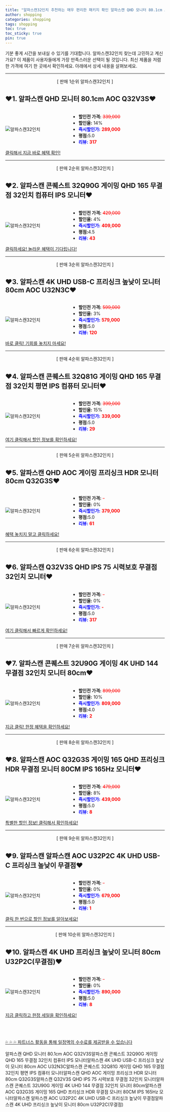 ```yaml
---
title: "알파스캔32인치 추천하는 매우 편리한 패키지 확인 알파스캔 QHD 모니터 80.1cm AOC"
author: shopping
categories: shopping
tags: shopping
toc: true
toc_sticky: true
pin: true
---
```

기분 좋게 시간을 보내실 수 있기를 기대합니다. 알파스캔32인치 찾는데 고민하고 계신가요? 이 제품이 사용자들에게 가장 만족스러운 선택이 될 것입니다. 최신 제품을 저렴한 가격에 여기 한 곳에서 확인하세요. 아래에서 상세 내용을 살펴보세요.

---
<p class="toplist" style="margin: 0 auto; display: block; width: fit-content;">[ 판매 1순위 알파스캔32인치 ]</p>

<h2><strong>❤️1. 알파스캔 QHD 모니터 80.1cm AOC Q32V3S❤️</strong></h2>

<div style="display: flex; align-items: center;">
    <div style="flex: 0.4;">
        <img src="https://thumbnail8.coupangcdn.com/thumbnails/remote/230x230ex/image/vendor_inventory/2b03/1dc3c38ef6983fec866bdd3b9edf5764a81830ea12f2d13c7213278b45b4.jpg" alt="알파스캔32인치" style="max-width: 100%;">
    </div>
    <div style="flex: 0.6; margin-left: 10px;">
        <ul>
            <li><strong>할인전 가격:</strong> <del style="color: red;">339,000</del></li>
            <li><strong>할인율:</strong> 14%</li>
            <li><span style='color:blue'><strong>즉시할인가:</strong></span> <span style='color:red'><strong>289,000</strong></span></li>
            <li><strong>평점:</strong>5.0</li>
            <li><span style='color:blue'><strong>리뷰:</strong></span> <span style='color:red'><strong>317</strong></span></li>
        </ul>
    </div>
</div>
<div class="center">
    <a href="https://William4Davisa.github.io?lptag=AF9450613&subid=githubio&pageKey=7198307633&traceid=V0-153&itemId=18189387891&vendorItemId=88060000721" class="myButton">
        클릭해서 지금 바로 혜택 확인!
    </a>
</div>


---
<p class="toplist" style="margin: 0 auto; display: block; width: fit-content;">[ 판매 2순위 알파스캔32인치 ]</p>

<h2><strong>❤️2. 알파스캔 콘퀘스트 32Q90G 게이밍 QHD 165 무결점 32인치 컴퓨터 IPS 모니터❤️</strong></h2>

<div style="display: flex; align-items: center;">
    <div style="flex: 0.4;">
        <img src="https://thumbnail10.coupangcdn.com/thumbnails/remote/230x230ex/image/vendor_inventory/514a/06413df65ba3036febbc9814a78de0ac4fe660d12dd74ce9c726c39044ed.jpg" alt="알파스캔32인치" style="max-width: 100%;">
    </div>
    <div style="flex: 0.6; margin-left: 10px;">
        <ul>
            <li><strong>할인전 가격:</strong> <del style="color: red;">429,000</del></li>
            <li><strong>할인율:</strong> 4%</li>
            <li><span style='color:blue'><strong>즉시할인가:</strong></span> <span style='color:red'><strong>409,000</strong></span></li>
            <li><strong>평점:</strong>4.5</li>
            <li><span style='color:blue'><strong>리뷰:</strong></span> <span style='color:red'><strong>43</strong></span></li>
        </ul>
    </div>
</div>
<div class="center">
    <a href="https://William4Davisa.github.io?lptag=AF9450613&subid=githubio&pageKey=7637895164&traceid=V0-153&itemId=20286183801&vendorItemId=88060104162" class="myButton">
        클릭하세요! 놀라운 혜택이 기다립니다!
    </a>
</div>


---
<p class="toplist" style="margin: 0 auto; display: block; width: fit-content;">[ 판매 3순위 알파스캔32인치 ]</p>

<h2><strong>❤️3. 알파스캔 4K UHD USB-C 프리싱크 높낮이 모니터 80cm AOC U32N3C❤️</strong></h2>

<div style="display: flex; align-items: center;">
    <div style="flex: 0.4;">
        <img src="https://thumbnail10.coupangcdn.com/thumbnails/remote/230x230ex/image/vendor_inventory/6b5e/b424bd51f4ae95061f7a143a1c37efadb36ddf1ea6fa094f5e3397a1094f.jpg" alt="알파스캔32인치" style="max-width: 100%;">
    </div>
    <div style="flex: 0.6; margin-left: 10px;">
        <ul>
            <li><strong>할인전 가격:</strong> <del style="color: red;">599,000</del></li>
            <li><strong>할인율:</strong> 3%</li>
            <li><span style='color:blue'><strong>즉시할인가:</strong></span> <span style='color:red'><strong>579,000</strong></span></li>
            <li><strong>평점:</strong>5.0</li>
            <li><span style='color:blue'><strong>리뷰:</strong></span> <span style='color:red'><strong>120</strong></span></li>
        </ul>
    </div>
</div>
<div class="center">
    <a href="https://William4Davisa.github.io?lptag=AF9450613&subid=githubio&pageKey=6696858179&traceid=V0-153&itemId=15496658993&vendorItemId=88608174980" class="myButton">
        바로 클릭! 기회를 놓치지 마세요!
    </a>
</div>


---
<p class="toplist" style="margin: 0 auto; display: block; width: fit-content;">[ 판매 4순위 알파스캔32인치 ]</p>

<h2><strong>❤️4. 알파스캔 콘퀘스트 32Q81G 게이밍 QHD 165 무결점 32인치 평면 IPS 컴퓨터 모니터❤️</strong></h2>

<div style="display: flex; align-items: center;">
    <div style="flex: 0.4;">
        <img src="https://thumbnail9.coupangcdn.com/thumbnails/remote/230x230ex/image/vendor_inventory/c7f9/a104c3b458e85d6f20fdce80bd3ab6e87bbeefad7fa27558bc0251c0f69b.jpg" alt="알파스캔32인치" style="max-width: 100%;">
    </div>
    <div style="flex: 0.6; margin-left: 10px;">
        <ul>
            <li><strong>할인전 가격:</strong> <del style="color: red;">399,000</del></li>
            <li><strong>할인율:</strong> 15%</li>
            <li><span style='color:blue'><strong>즉시할인가:</strong></span> <span style='color:red'><strong>339,000</strong></span></li>
            <li><strong>평점:</strong>5.0</li>
            <li><span style='color:blue'><strong>리뷰:</strong></span> <span style='color:red'><strong>29</strong></span></li>
        </ul>
    </div>
</div>
<div class="center">
    <a href="https://William4Davisa.github.io?lptag=AF9450613&subid=githubio&pageKey=6346078620&traceid=V0-153&itemId=13334679301&vendorItemId=76020891212" class="myButton">
        여기 클릭해서 할인 정보를 확인하세요!
    </a>
</div>


---
<p class="toplist" style="margin: 0 auto; display: block; width: fit-content;">[ 판매 5순위 알파스캔32인치 ]</p>

<h2><strong>❤️5. 알파스캔 QHD AOC 게이밍 프리싱크 HDR 모니터 80cm Q32G3S❤️</strong></h2>

<div style="display: flex; align-items: center;">
    <div style="flex: 0.4;">
        <img src="https://thumbnail9.coupangcdn.com/thumbnails/remote/230x230ex/image/retail/images/1645503524923625-398fc290-cfa2-42a6-aa3f-9ca4a947c072.jpg" alt="알파스캔32인치" style="max-width: 100%;">
    </div>
    <div style="flex: 0.6; margin-left: 10px;">
        <ul>
            <li><strong>할인전 가격:</strong> <del style="color: red;">-</del></li>
            <li><strong>할인율:</strong> 0%</li>
            <li><span style='color:blue'><strong>즉시할인가:</strong></span> <span style='color:red'><strong>379,000</strong></span></li>
            <li><strong>평점:</strong>5.0</li>
            <li><span style='color:blue'><strong>리뷰:</strong></span> <span style='color:red'><strong>61</strong></span></li>
        </ul>
    </div>
</div>
<div class="center">
    <a href="https://William4Davisa.github.io?lptag=AF9450613&subid=githubio&pageKey=6357118503&traceid=V0-153&itemId=13403006648&vendorItemId=80657733451" class="myButton">
        혜택 놓치지 말고 클릭하세요!
    </a>
</div>


---
<p class="toplist" style="margin: 0 auto; display: block; width: fit-content;">[ 판매 6순위 알파스캔32인치 ]</p>

<h2><strong>❤️6. 알파스캔 Q32V3S QHD IPS 75 시력보호 무결점 32인치 모니터❤️</strong></h2>

<div style="display: flex; align-items: center;">
    <div style="flex: 0.4;">
        <img src="https://thumbnail6.coupangcdn.com/thumbnails/remote/230x230ex/image/vendor_inventory/a229/3c6a668d5bbcf48e030d6023a4886ee4629a203052b01d167abec98c187f.jpg" alt="알파스캔32인치" style="max-width: 100%;">
    </div>
    <div style="flex: 0.6; margin-left: 10px;">
        <ul>
            <li><strong>할인전 가격:</strong> <del style="color: red;">-</del></li>
            <li><strong>할인율:</strong> 0%</li>
            <li><span style='color:blue'><strong>즉시할인가:</strong></span> <span style='color:red'><strong>-</strong></span></li>
            <li><strong>평점:</strong>5.0</li>
            <li><span style='color:blue'><strong>리뷰:</strong></span> <span style='color:red'><strong>317</strong></span></li>
        </ul>
    </div>
</div>
<div class="center">
    <a href="https://William4Davisa.github.io?lptag=AF9450613&subid=githubio&pageKey=7198307633&traceid=V0-153&itemId=22214999678&vendorItemId=89260993423" class="myButton">
        여기 클릭해서 빠르게 확인하세요!
    </a>
</div>


---
<p class="toplist" style="margin: 0 auto; display: block; width: fit-content;">[ 판매 7순위 알파스캔32인치 ]</p>

<h2><strong>❤️7. 알파스캔 콘퀘스트 32U90G 게이밍 4K UHD 144 무결점 32인치 모니터 80cm❤️</strong></h2>

<div style="display: flex; align-items: center;">
    <div style="flex: 0.4;">
        <img src="https://thumbnail9.coupangcdn.com/thumbnails/remote/230x230ex/image/vendor_inventory/7a50/3c99e872f1a0e15a378795ba7a37aa60ae8203e6f5f3e026420184b70a68.jpg" alt="알파스캔32인치" style="max-width: 100%;">
    </div>
    <div style="flex: 0.6; margin-left: 10px;">
        <ul>
            <li><strong>할인전 가격:</strong> <del style="color: red;">899,000</del></li>
            <li><strong>할인율:</strong> 10%</li>
            <li><span style='color:blue'><strong>즉시할인가:</strong></span> <span style='color:red'><strong>809,000</strong></span></li>
            <li><strong>평점:</strong>4.0</li>
            <li><span style='color:blue'><strong>리뷰:</strong></span> <span style='color:red'><strong>2</strong></span></li>
        </ul>
    </div>
</div>
<div class="center">
    <a href="https://William4Davisa.github.io?lptag=AF9450613&subid=githubio&pageKey=7754302448&traceid=V0-153&itemId=22087921183&vendorItemId=90115947910" class="myButton">
        지금 클릭! 한정 혜택을 확인하세요!
    </a>
</div>


---
<p class="toplist" style="margin: 0 auto; display: block; width: fit-content;">[ 판매 8순위 알파스캔32인치 ]</p>

<h2><strong>❤️8. 알파스캔 AOC Q32G3S 게이밍 165 QHD 프리싱크 HDR 무결점 모니터 80CM IPS 165Hz 모니터❤️</strong></h2>

<div style="display: flex; align-items: center;">
    <div style="flex: 0.4;">
        <img src="https://thumbnail6.coupangcdn.com/thumbnails/remote/230x230ex/image/vendor_inventory/e6ff/4b0a623f606ddc1bf5287c5d5a8e8fca923dd694b0d1b1472b867b9f33d2.jpg" alt="알파스캔32인치" style="max-width: 100%;">
    </div>
    <div style="flex: 0.6; margin-left: 10px;">
        <ul>
            <li><strong>할인전 가격:</strong> <del style="color: red;">479,000</del></li>
            <li><strong>할인율:</strong> 8%</li>
            <li><span style='color:blue'><strong>즉시할인가:</strong></span> <span style='color:red'><strong>439,000</strong></span></li>
            <li><strong>평점:</strong>5.0</li>
            <li><span style='color:blue'><strong>리뷰:</strong></span> <span style='color:red'><strong>8</strong></span></li>
        </ul>
    </div>
</div>
<div class="center">
    <a href="https://William4Davisa.github.io?lptag=AF9450613&subid=githubio&pageKey=6346101591&traceid=V0-153&itemId=13334796203&vendorItemId=80568640993" class="myButton">
        특별한 할인 정보! 클릭해서 확인하세요!
    </a>
</div>


---
<p class="toplist" style="margin: 0 auto; display: block; width: fit-content;">[ 판매 9순위 알파스캔32인치 ]</p>

<h2><strong>❤️9. 알파스캔 알파스캔 AOC U32P2C 4K UHD USB-C 프리싱크 높낮이 무결점❤️</strong></h2>

<div style="display: flex; align-items: center;">
    <div style="flex: 0.4;">
        <img src="https://thumbnail10.coupangcdn.com/thumbnails/remote/230x230ex/image/vendor_inventory/219e/31803a766e53ff3ce3ab254fe57cd7ea24fff96966670517f9805c334b59.jpg" alt="알파스캔32인치" style="max-width: 100%;">
    </div>
    <div style="flex: 0.6; margin-left: 10px;">
        <ul>
            <li><strong>할인전 가격:</strong> <del style="color: red;">-</del></li>
            <li><strong>할인율:</strong> 0%</li>
            <li><span style='color:blue'><strong>즉시할인가:</strong></span> <span style='color:red'><strong>679,000</strong></span></li>
            <li><strong>평점:</strong>5.0</li>
            <li><span style='color:blue'><strong>리뷰:</strong></span> <span style='color:red'><strong>1</strong></span></li>
        </ul>
    </div>
</div>
<div class="center">
    <a href="https://William4Davisa.github.io?lptag=AF9450613&subid=githubio&pageKey=4939207798&traceid=V0-153&itemId=6504022549&vendorItemId=90633967210" class="myButton">
        클릭 한 번으로 할인 정보를 알아보세요!
    </a>
</div>


---
<p class="toplist" style="margin: 0 auto; display: block; width: fit-content;">[ 판매 10순위 알파스캔32인치 ]</p>

<h2><strong>❤️10. 알파스캔 4K UHD 프리싱크 높낮이 모니터 80cm U32P2C(무결점)❤️</strong></h2>

<div style="display: flex; align-items: center;">
    <div style="flex: 0.4;">
        <img src="https://thumbnail7.coupangcdn.com/thumbnails/remote/230x230ex/image/vendor_inventory/bc5d/34737c2ecb92471d4c79d789920f7fababc071a026ce104ab63147b4e050.png" alt="알파스캔32인치" style="max-width: 100%;">
    </div>
    <div style="flex: 0.6; margin-left: 10px;">
        <ul>
            <li><strong>할인전 가격:</strong> <del style="color: red;">-</del></li>
            <li><strong>할인율:</strong> 0%</li>
            <li><span style='color:blue'><strong>즉시할인가:</strong></span> <span style='color:red'><strong>890,000</strong></span></li>
            <li><strong>평점:</strong>5.0</li>
            <li><span style='color:blue'><strong>리뷰:</strong></span> <span style='color:red'><strong>8</strong></span></li>
        </ul>
    </div>
</div>
<div class="center">
    <a href="https://William4Davisa.github.io?lptag=AF9450613&subid=githubio&pageKey=5189563009&traceid=V0-153&itemId=7201200665&vendorItemId=87114970369" class="myButton">
        지금 클릭하고 한정 세일을 확인하세요!
    </a>
</div>

<br><br><br>[💦 💦 💦 파트너스 활동을 통해 일정액의 수수료를 제공받을 수 있습니다](https://link.coupang.com/a/bcpT2c)<br><br>알파스캔 QHD 모니터 80.1cm AOC Q32V3S알파스캔 콘퀘스트 32Q90G 게이밍 QHD 165 무결점 32인치 컴퓨터 IPS 모니터알파스캔 4K UHD USB-C 프리싱크 높낮이 모니터 80cm AOC U32N3C알파스캔 콘퀘스트 32Q81G 게이밍 QHD 165 무결점 32인치 평면 IPS 컴퓨터 모니터알파스캔 QHD AOC 게이밍 프리싱크 HDR 모니터 80cm Q32G3S알파스캔 Q32V3S QHD IPS 75 시력보호 무결점 32인치 모니터알파스캔 콘퀘스트 32U90G 게이밍 4K UHD 144 무결점 32인치 모니터 80cm알파스캔 AOC Q32G3S 게이밍 165 QHD 프리싱크 HDR 무결점 모니터 80CM IPS 165Hz 모니터알파스캔 알파스캔 AOC U32P2C 4K UHD USB-C 프리싱크 높낮이 무결점알파스캔 4K UHD 프리싱크 높낮이 모니터 80cm U32P2C(무결점)
